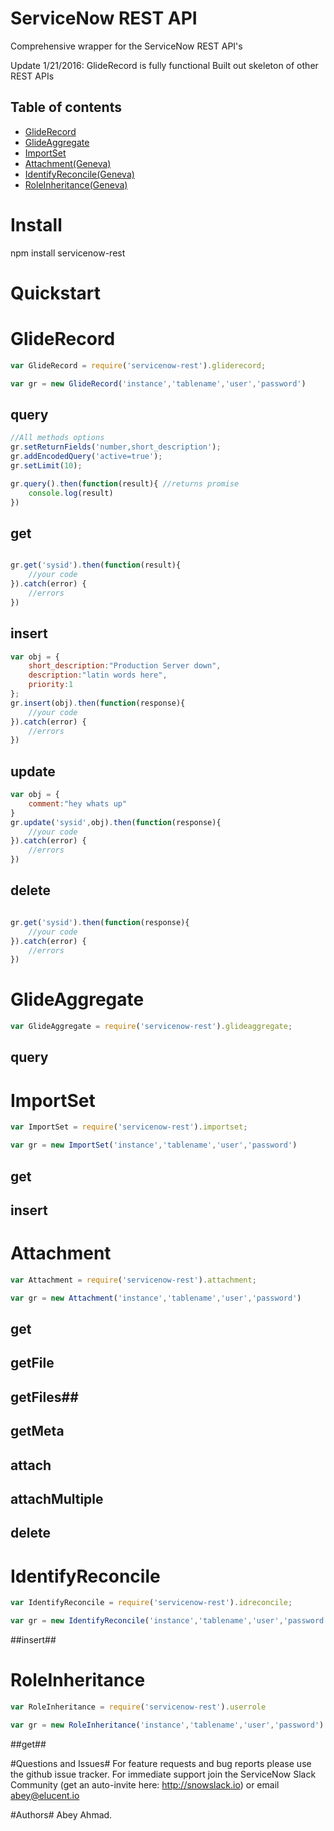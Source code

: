 ServiceNow REST API
===============
Comprehensive wrapper for the ServiceNow REST API's

Update 1/21/2016:
GlideRecord is fully functional
Built out skeleton of other REST APIs



## Table of contents ##
- [GlideRecord](#gliderecord)
- [GlideAggregate](#glideaggregate)
- [ImportSet](#importset)
- [Attachment(Geneva)](#attachment)
- [IdentifyReconcile(Geneva)](#identifyreconcile)
- [RoleInheritance(Geneva)](#roleinheritance)


# Install #

npm install servicenow-rest

# Quickstart #

# GlideRecord #
```javascript
var GlideRecord = require('servicenow-rest').gliderecord;

var gr = new GlideRecord('instance','tablename','user','password')
```

## query ##
```javascript
//All methods options
gr.setReturnFields('number,short_description');
gr.addEncodedQuery('active=true');
gr.setLimit(10);

gr.query().then(function(result){ //returns promise
	console.log(result)
})
```
## get ##
```javascript

gr.get('sysid').then(function(result){
	//your code
}).catch(error) {
	//errors
})
```
## insert ##
```javascript
var obj = {
	short_description:"Production Server down",
	description:"latin words here",
	priority:1
};
gr.insert(obj).then(function(response){
	//your code
}).catch(error) {
	//errors
})
```
## update ##
```javascript
var obj = {
	comment:"hey whats up"
}
gr.update('sysid',obj).then(function(response){
	//your code
}).catch(error) {
	//errors
})
```
## delete ##
```javascript

gr.get('sysid').then(function(response){
	//your code
}).catch(error) {
	//errors
})
```

# GlideAggregate #
```javascript
var GlideAggregate = require('servicenow-rest').glideaggregate;
```
## query ##

# ImportSet #
```javascript
var ImportSet = require('servicenow-rest').importset;

var gr = new ImportSet('instance','tablename','user','password')
```
## get ##
## insert ##

# Attachment #
```javascript
var Attachment = require('servicenow-rest').attachment;

var gr = new Attachment('instance','tablename','user','password')
```
## get ##
## getFile ##
## getFiles##
## getMeta ##
## attach ##
## attachMultiple ##
## delete ##

# IdentifyReconcile #
```javascript
var IdentifyReconcile = require('servicenow-rest').idreconcile;

var gr = new IdentifyReconcile('instance','tablename','user','password')
```
##insert##

# RoleInheritance #
```javascript
var RoleInheritance = require('servicenow-rest').userrole

var gr = new RoleInheritance('instance','tablename','user','password')
```

##get##

#Questions and Issues#
For feature requests and bug reports please use the github issue tracker. For immediate support join the ServiceNow Slack Community (get an auto-invite here: http://snowslack.io) or email abey@elucent.io

#Authors#
Abey Ahmad. 